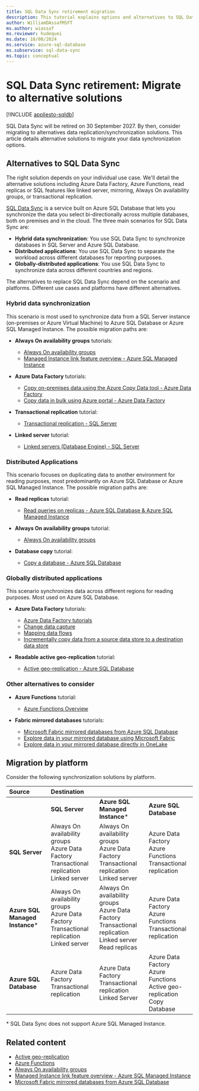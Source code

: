 ```yaml
---
title: SQL Data Sync retirement migration
description: This tutorial explains options and alternatives to SQL Data Sync.
author: WilliamDAssafMSFT
ms.author: wiassaf
ms.reviewer: hudequei
ms.date: 10/08/2024
ms.service: azure-sql-database
ms.subservice: sql-data-sync
ms.topic: conceptual
---
```

# SQL Data Sync retirement: Migrate to alternative solutions

[!INCLUDE [appliesto-sqldb](../includes/appliesto-sqldb.md)]

SQL Data Sync will be retired on 30 September 2027. By then, consider migrating to alternatives data replication/synchronization solutions. This article details alternative solutions to migrate your data synchronization options.

## Alternatives to SQL Data Sync

The right solution depends on your individual use case. We'll detail the alternative solutions including Azure Data Factory, Azure Functions, read replicas or SQL features like linked server, mirroring, Always On availability groups, or transactional replication.

[SQL Data Sync](sql-data-sync-agent-overview.md) is a service built on Azure SQL Database that lets you synchronize the data you select bi-directionally across multiple databases, both on premises and in the cloud. The three main scenarios for SQL Data Sync are:

- **Hybrid data synchronization**: You use SQL Data Sync to synchronize databases in SQL Server and Azure SQL Database.
- **Distributed applications**: You use SQL Data Sync to separate the workload across different databases for reporting purposes.
- **Globally-distributed applications**: You use SQL Data Sync to synchronize data across different countries and regions.

The alternatives to replace SQL Data Sync depend on the scenario and platforms. Different use cases and platforms have different alternatives.

### Hybrid data synchronization

This scenario is most used to synchronize data from a SQL Server instance (on-premises or Azure Virtual Machine) to Azure SQL Database or Azure SQL Managed Instance. The possible migration paths are:

- **Always On availability groups** tutorials:
  - [Always On availability groups](/sql/database-engine/availability-groups/windows/overview-of-always-on-availability-groups-sql-server)
  - [Managed Instance link feature overview - Azure SQL Managed Instance](../managed-instance/managed-instance-link-feature-overview.md?view=azuresqldb-mi&preserve-view=true)

- **Azure Data Factory** tutorials:
  - [Copy on-premises data using the Azure Copy Data tool - Azure Data Factory](/azure/data-factory/tutorial-copy-data-tool)
  - [Copy data in bulk using Azure portal - Azure Data Factory](/azure/data-factory/tutorial-bulk-copy-portal)

- **Transactional replication** tutorial:  
  - [Transactional replication - SQL Server](/sql/relational-databases/replication/transactional/transactional-replication)

- **Linked server** tutorial:
  - [Linked servers (Database Engine) - SQL Server](/sql/relational-databases/linked-servers/linked-servers-database-engine)

### Distributed Applications

This scenario focuses on duplicating data to another environment for reading purposes, most predominantly on Azure SQL Database or Azure SQL Managed Instance. The possible migration paths are:

- **Read replicas** tutorial:  
  - [Read queries on replicas - Azure SQL Database & Azure SQL Managed Instance](/azure/azure-sql/database/read-scale-out)

- **Always On availability groups** tutorial:  
  - [Always On availability groups](/sql/database-engine/availability-groups/windows/overview-of-always-on-availability-groups-sql-server)

- **Database copy** tutorial:
  - [Copy a database - Azure SQL Database](/azure/azure-sql/database/database-copy)

### Globally distributed applications

This scenario synchronizes data across different regions for reading purposes. Most used on Azure SQL Database.

- **Azure Data Factory** tutorials:  
  - [Azure Data Factory tutorials](/azure/data-factory/data-factory-tutorials)
  - [Change data capture](/azure/data-factory/concepts-change-data-capture)
  - [Mapping data flows](/azure/data-factory/data-flow-tutorials)
  - [Incrementally copy data from a source data store to a destination data store](/azure/data-factory/tutorial-incremental-copy-overview)

- **Readable active geo-replication** tutorial:  
  - [Active geo-replication - Azure SQL Database](/azure/azure-sql/database/active-geo-replication-overview)

### Other alternatives to consider

- **Azure Functions** tutorial:  
  - [Azure Functions Overview](/azure/azure-functions/functions-overview)

- **Fabric mirrored databases** tutorials:  
  - [Microsoft Fabric mirrored databases from Azure SQL Database](/fabric/database/mirrored-database/azure-sql-database)
  - [Explore data in your mirrored database using Microsoft Fabric](/fabric/database/mirrored-database/explore)
  - [Explore data in your mirrored database directly in OneLake](/fabric/database/mirrored-database/explore-data-directly)

## Migration by platform

Consider the following synchronization solutions by platform.

| **Source**     | **Destination** | &nbsp; | &nbsp; |
|:--|:--|:--|:--|
|                | **SQL Server** | **Azure SQL Managed Instance**\* | **Azure SQL Database** |
| **SQL Server** |  Always On availability groups<br /> Azure Data Factory<br /> Transactional replication<br /> Linked server |  Always On availability groups<br /> Azure Data Factory<br /> Transactional replication<br /> Linked server |  Azure Data Factory<br /> Azure Functions<br /> Transactional replication |
| **Azure SQL Managed Instance**\* |  Always On availability groups<br /> Azure Data Factory<br /> Transactional replication<br /> Linked server | Always On availability groups<br /> Azure Data Factory<br /> Transactional replication<br /> Linked server<br /> Read replicas| Azure Data Factory<br /> Azure Functions<br /> Transactional replication |
| **Azure SQL Database**  | Azure Data Factory<br /> Transactional replication| Azure Data Factory<br /> Transactional replication<br /> Linked Server| Azure Data Factory<br /> Azure Functions<br /> Active geo-replication<br /> Copy Database |

 \* SQL Data Sync does not support Azure SQL Managed Instance.

## Related content

- [Active geo-replication](active-geo-replication-overview.md)
- [Azure Functions](/azure/azure-functions/functions-overview)
- [Always On availability groups](/sql/database-engine/availability-groups/windows/overview-of-always-on-availability-groups-sql-server)
- [Managed Instance link feature overview - Azure SQL Managed Instance](../managed-instance/managed-instance-link-feature-overview.md?view=azuresql-mi&preserve-view=true)
- [Microsoft Fabric mirrored databases from Azure SQL Database](/fabric/database/mirrored-database/azure-sql-database)
